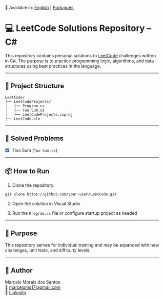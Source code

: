 📄 Available in: [English](README.en.md) | [Português](README.md)

# 💻 LeetCode Solutions Repository – C#

This repository contains personal solutions to [LeetCode](https://leetcode.com/) challenges written in C#. The purpose is to practice programming logic, algorithms, and data structures using best practices in the language.

---

## 🚀 Project Structure

```
LeetCode/
├── LeetCodeProjects/
│   ├── Program.cs
│   ├── Two Sum.cs
│   └── LeetCodeProjects.csproj
├── LeetCode.sln
```

---

## 📌 Solved Problems

- [x] Two Sum (`Two Sum.cs`)

---

## 📦 How to Run

1. Clone the repository:
```bash
git clone https://github.com/your-user/LeetCode.git
```

2. Open the solution in Visual Studio

3. Run the `Program.cs` file or configure startup project as needed

---

## 🧠 Purpose

This repository serves for individual training and may be expanded with new challenges, unit tests, and difficulty levels.

---

## 👤 Author

Marcelo Morais dos Santos  
📧 marceloms17@gmail.com  
🔗 [LinkedIn](https://www.linkedin.com/in/marcelo-morais-61584146)
